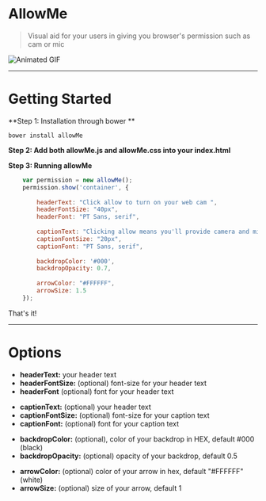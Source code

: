 AllowMe
=========
>Visual aid for your users in giving you browser's permission such as cam or mic

![Animated GIF](http://s30.postimg.org/a1pe6r78f/allow_Me.gif)

___

Getting Started
=========


**Step 1: Installation through bower **

    bower install allowMe

**Step 2: Add both allowMe.js and allowMe.css into your index.html**

**Step 3: Running allowMe**
```javascript
    var permission = new allowMe();
    permission.show('container', {
    
        headerText: "Click allow to turn on your web cam ",
        headerFontSize: "40px",
        headerFont: "PT Sans, serif",
    
        captionText: "Clicking allow means you'll provide camera and microphone access allowing the other parties will hear and see you.",
        captionFontSize: "20px",
        captionFont: "PT Sans, serif",
    
        backdropColor: '#000',
        backdropOpacity: 0.7,
    
        arrowColor: "#FFFFFF",
        arrowSize: 1.5
    });
```

That's it!
___

Options
=========

- **headerText:** your header text
- **headerFontSize:** (optional) font-size for your header text 
- **headerFont** (optional) font for your header text
* **captionText:** (optional) your header text
* **captionFontSize:** (optional) font-size for your caption text
* **captionFont:** (optional) font for your caption text

- **backdropColor:** (optional), color of your backdrop in HEX, default #000 (black)
- **backdropOpacity:** (optional) opacity of your backdrop, default 0.5 
    
* **arrowColor:** (optional) color of your arrow in hex, default "#FFFFFF" (white) 
* **arrowSize:** (optional) size of your arrow, default 1 